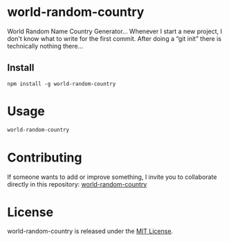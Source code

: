 # world-random-country

World Random Name Country Generator... Whenever I start a new project, I don't know what to write for the first commit. After doing a “git init” there is technically nothing there...

## Install

```npm
npm install -g world-random-country
```

# Usage

```bash
world-random-country
```

# Contributing
If someone wants to add or improve something, I invite you to collaborate directly in this repository: [world-random-country](https://github.com/platzi/npm-random-msg)

# License
world-random-country is released under the [MIT License](https://opensource.org/licenses/MIT).